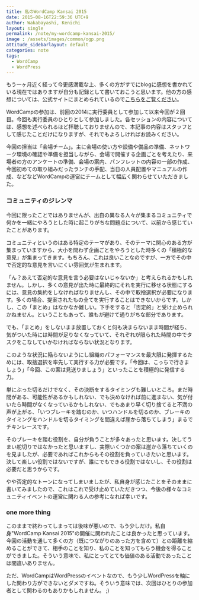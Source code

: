 ```yaml
---
title: 私のWordCamp Kansai 2015
date: 2015-08-16T22:59:36 UTC+9
author: Wakabayashi, Kenichi
layout: single
permalink: /note/my-wordcamp-kansai-2015/
image : /assets/images/common/ogp.png
attitude_sidebarlayout: default
categories: note
tags:
  - WordCamp
  - WordPress
---
```

もう一ヶ月近く経って今更感満載な上、多くの方がすでにblogに感想を書かれている現在ではありますが自分も記録として書いておこうと思います。他の方の感想については、公式サイトにまとめられているので[こちらをご覧ください](https://kansai.wordcamp.org/2015/thanks2015/)。

WordCampの参加は、前回の2014に実行委員として参加して以来今回が２回目。今回も実行委員のひとりとして参加しました。各セッションの内容については、感想を述べられるほど拝聴しておりませんので、本記事の内容はスタッフとして感じたことだけになりますが、それでもよろしければお読みください。

今回の担当は「会場チーム」。主に会場の使い方や設備や備品の準備、ネットワーク環境の確認や準備を担当しながら、会場で開催する企画ごとを考えたり、来場者の方のアンケートの準備、会場の案内、パンフレットの内容の一部の作成、今回初めての取り組みだったランチの手配、当日の人員配置やマニュアルの作成、などなどWordCampの運営にチームとして幅広く関わらせていただきました。

### コミュニティのジレンマ
今回に限ったことではありませんが、出自の異なる人々が集まるコミュニティで何かを一緒にやろうとした時に起こりがちな問題点について、以前から感じていたことがあります。

コミュニティというのはある特定のテーマがあり、そのテーマに関心のある方が集まっていますから、大小を問わず企画ごとをやろうとした時多くの「積極的な意見」が集まってきます。もちろん、これは良いことなのですが、一方でその中で否定的な意見を言いにくい雰囲気が生まれます。

「ん？あえて否定的な意見を言う必要はないじゃないか」と考えられるかもしれません。しかし、多くの意見が出た時に最終的にそれを実行に移せる状態にするには、意見の集約をしなければなりませんし、その中で取捨選択が必要になります。多くの場合、提案されたもの全てを実行することはできないからです。しかし、この「まとめ」はなかなか難しい。下手をすると「否定的」と受け止められかねません。ということもあって、誰もが避けて通りがちな部分であります。

でも、「まとめ」をしないまま放置しておくと何も決まらないまま時間が経ち、気がついた時には時間が足りなくなっていて、それぞれが限られた時間の中でタスクをこなしていかなければならない状況となります。

このような状況に陥らないようにし組織のパフォーマンスを最大限に発揮するためには、取捨選択を率先して実行する力が必要です。「今回は、こっちで行きましょう」「今回、この案は見送りましょう」といったことを積極的に発信する力。

単にぶった切るだけでなく、その決断をするタイミングも難しいところ。まだ時間がある、可能性があるかもしれない、でも決めなければ前に進まない、気が付いたら時間がなくなっているかもしれない、でもあまり早く切り捨てると不満の声が上がる、「いつブレーキを踏むのか、いつハンドルを切るのか、ブレーキのタイミングをハンドルを切るタイミングを間違えば崖から落ちてしまう」まるでチキンレースです。

そのブレーキを踏む役割を、自分が負うことが多々あったと思います。決してうまい舵切りではなかったと思いますし、実際いくつかの案は崖から落ちていくのを見ましたが、必要であればこれからもその役割を負っていきたいと思います。決して楽しい役割ではないですが、誰にでもできる役割ではないし、その役割は必要だと思うからです。

やや否定的なトーンになってしまいましたが、私自身が感じたことをそのままに書いてみましたので、これはこれで受け止めていただきつつ、今後の様々なコミュニティイベントの運営に関わる人の参考になれば幸いです。

### one more thing
このままで終わってしまっては後味が悪いので、もう少しだけ。私自身"WordCamp Kansai 2015"の開催に関われたことは良かったと思っています。今回の活動を通して多くの方（既につながりのあった方を含めて）との距離を縮めることができて、相手のことを知り、私のことを知ってもらう機会を得ることができました。そういう意味で、私にとってとても価値のある活動であったことは間違いありません。

ただ、WordCampはWordPressのイベントなので、もう少しWordPressを軸にした関わり方ができないとダメですね。そういう意味では、次回はひとりの参加者として関わるのもありかもしれません。 ;)